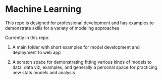 # Machine Learning

This repo is designed for professional development and has examples to demonstrate skills for a variety of modeling approaches

Currently in this repo:

1. A main folder with short examples for model development and deployment to web app

2. A scratch space for demonstrating fitting various kinds of models to data, data viz, examples, and generally a personal space for practicing new stats models and analysis